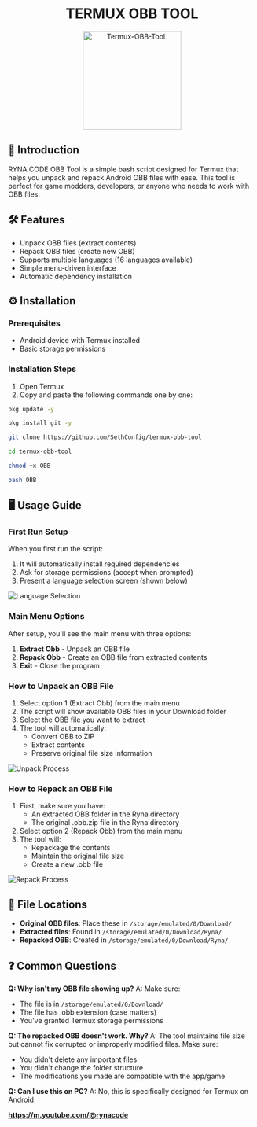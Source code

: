 <h1 align="center">TERMUX OBB TOOL</h1>

<p align="center">
  <img src="ryna.png" alt="Termux-OBB-Tool" width="200"/>
</p>

## 📌 Introduction
RYNA CODE OBB Tool is a simple bash script designed for Termux that helps you unpack and repack Android OBB files with ease. This tool is perfect for game modders, developers, or anyone who needs to work with OBB files.

## 🛠️ Features
- Unpack OBB files (extract contents)
- Repack OBB files (create new OBB)
- Supports multiple languages (16 languages available)
- Simple menu-driven interface
- Automatic dependency installation

## ⚙️ Installation

### Prerequisites
- Android device with Termux installed
- Basic storage permissions

### Installation Steps
1. Open Termux
2. Copy and paste the following commands one by one:

```bash
pkg update -y
```
```bash
pkg install git -y
```
```bash
git clone https://github.com/SethConfig/termux-obb-tool
```
```bash
cd termux-obb-tool
```
```bash
chmod +x OBB
```
```bash
bash OBB
```

## 🖥️ Usage Guide

### First Run Setup
When you first run the script:
1. It will automatically install required dependencies
2. Ask for storage permissions (accept when prompted)
3. Present a language selection screen (shown below)

![Language Selection](image.jpg)

### Main Menu Options
After setup, you'll see the main menu with three options:

1. **Extract Obb** - Unpack an OBB file
2. **Repack Obb** - Create an OBB file from extracted contents
3. **Exit** - Close the program

### How to Unpack an OBB File
1. Select option 1 (Extract Obb) from the main menu
2. The script will show available OBB files in your Download folder
3. Select the OBB file you want to extract
4. The tool will automatically:
   - Convert OBB to ZIP
   - Extract contents
   - Preserve original file size information
   
![Unpack Process](image1.jpg)

### How to Repack an OBB File
1. First, make sure you have:
   - An extracted OBB folder in the Ryna directory
   - The original .obb.zip file in the Ryna directory
2. Select option 2 (Repack Obb) from the main menu
3. The tool will:
   - Repackage the contents
   - Maintain the original file size
   - Create a new .obb file
   
![Repack Process](image2.jpg)

## 📂 File Locations
- **Original OBB files**: Place these in `/storage/emulated/0/Download/`
- **Extracted files**: Found in `/storage/emulated/0/Download/Ryna/`
- **Repacked OBB**: Created in `/storage/emulated/0/Download/Ryna/`

## ❓ Common Questions

**Q: Why isn't my OBB file showing up?**
A: Make sure:
- The file is in `/storage/emulated/0/Download/`
- The file has .obb extension (case matters)
- You've granted Termux storage permissions

**Q: The repacked OBB doesn't work. Why?**
A: The tool maintains file size but cannot fix corrupted or improperly modified files. Make sure:
- You didn't delete any important files
- You didn't change the folder structure
- The modifications you made are compatible with the app/game

**Q: Can I use this on PC?**
A: No, this is specifically designed for Termux on Android.

**https://m.youtube.com/@rynacode**
